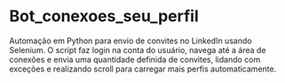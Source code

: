 # Bot_conexoes_seu_perfil
Automação em Python para envio de convites no LinkedIn usando Selenium. O script faz login na conta do usuário, navega até a área de conexões e envia uma quantidade definida de convites, lidando com exceções e realizando scroll para carregar mais perfis automaticamente.
